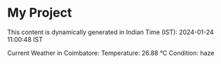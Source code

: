 # My Project

This content is dynamically generated in Indian Time (IST): 2024-01-24 11:00:48 IST


Current Weather in Coimbatore:
Temperature: 26.88 °C
Condition: haze
